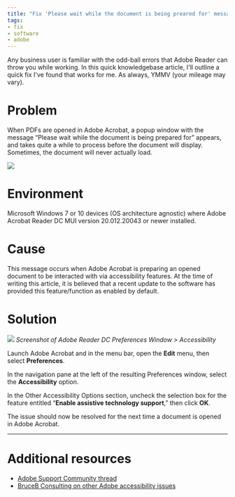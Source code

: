```yaml
---
title: "Fix 'Please wait while the document is being preared for' message in Adobe Reader"
tags:
- fix
- software
- adobe
---
```


Any business user is familiar with the odd-ball errors that Adobe Reader can throw you while working. In this quick knowledgebase article, I'll outline a quick fix I've found that works for me. As always, YMMV (your mileage may vary).

# Problem
When PDFs are opened in Adobe Acrobat, a popup window with the message “Please wait while the document is being prepared for” appears, and takes quite a while to process before the document will display. Sometimes, the document will never actually load.

![](https://audiomgtmoregame.files.wordpress.com/2020/12/image-30.png?w=613)

# Environment
Microsoft Windows 7 or 10 devices (OS architecture agnostic) where Adobe Acrobat Reader DC MUI version 20.012.20043 or newer installed.

# Cause

This message occurs when Adobe Acrobat is preparing an opened document to be interacted with via accessibility features. At the time of writing this article, it is believed that a recent update to the software has provided this feature/function as enabled by default.

# Solution
![](https://audiomgtmoregame.files.wordpress.com/2020/12/image-31.png?w=1024)
*Screenshot of Adobe Reader DC Preferences Window > Accessibility*

Launch Adobe Acrobat and in the menu bar, open the **Edit** menu, then select **Preferences**.

In the navigation pane at the left of the resulting Preferences window, select the **Accessibility** option.

In the Other Accessibility Options section, uncheck the selection box for the feature entitled “**Enable assistive technology support**,” then click **OK**.

The issue should now be resolved for the next time a document is opened in Adobe Acrobat.

---

# Additional resources
- [Adobe Support Community thread](https://www.blogger.com/blog/post/edit/8562458718891840214/1869982778674319275#)
- [BruceB Consulting on other Adobe accessibility issues](https://www.blogger.com/blog/post/edit/8562458718891840214/1869982778674319275#)